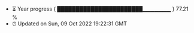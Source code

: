 - ⏳ Year progress { ███████████████████████▁▁▁▁▁▁▁ } 77.21 %
- ⏰ Updated on Sun, 09 Oct 2022 19:22:31 GMT

